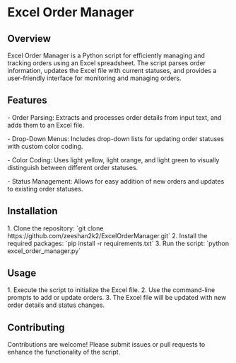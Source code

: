 <h1>Excel Order Manager</h1>

<h2>Overview</h2>
Excel Order Manager is a Python script for efficiently managing and tracking orders using an Excel spreadsheet. The script parses order information, updates the Excel file with current statuses, and provides a user-friendly interface for monitoring and managing orders.

<h2>Features</h2>
<p>- Order Parsing: Extracts and processes order details from input text, and adds them to an Excel file.</p>
<p>- Drop-Down Menus: Includes drop-down lists for updating order statuses with custom color coding.</p>
<p>- Color Coding: Uses light yellow, light orange, and light green to visually distinguish between different order statuses.</p>
<p>- Status Management: Allows for easy addition of new orders and updates to existing order statuses.</p>

<h2>Installation</h2>
1. Clone the repository: `git clone https://github.com/zeeshan2k2/ExcelOrderManager.git`
2. Install the required packages: `pip install -r requirements.txt`
3. Run the script: `python excel_order_manager.py`

<h2>Usage</h2>
1. Execute the script to initialize the Excel file.
2. Use the command-line prompts to add or update orders.
3. The Excel file will be updated with new order details and status changes.

<h2>Contributing</h2>
Contributions are welcome! Please submit issues or pull requests to enhance the functionality of the script.

